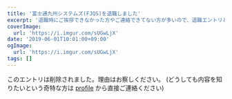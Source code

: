 ```yaml
---
title: '富士通九州システムズ(FJQS)を退職しました'
excerpt: '退職時にご挨拶できなかった方やご連絡できてない方が多いので、退職エントリという形でまとめました。 お世話になった全ての方々に、感謝を申し上げます。'
coverImage: 
  url: 'https://i.imgur.com/sUGwLjX'
date: '2019-06-01T10:01:00+09:00'
ogImage:
  url: 'https://i.imgur.com/sUGwLjX'
tags: []
---
```


このエントリは削除されました。理由はお察しください。
(どうしても内容を知りたいという奇特な方は [profile](/profile) から直接ご連絡ください)